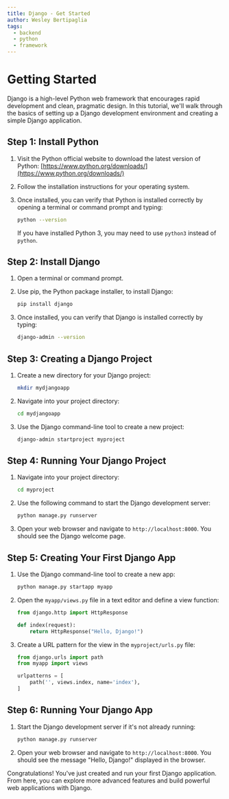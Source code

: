 ```yaml
---
title: Django - Get Started
author: Wesley Bertipaglia
tags:
  - backend
  - python
  - framework
---
```

# Getting Started

Django is a high-level Python web framework that encourages rapid development and clean, pragmatic design. In this tutorial, we'll walk through the basics of setting up a Django development environment and creating a simple Django application.

## Step 1: Install Python

1. Visit the Python official website to download the latest version of Python: [https://www.python.org/downloads/](https://www.python.org/downloads/)

2. Follow the installation instructions for your operating system.

3. Once installed, you can verify that Python is installed correctly by opening a terminal or command prompt and typing:

    ```bash
    python --version
    ```

   If you have installed Python 3, you may need to use `python3` instead of `python`.

## Step 2: Install Django

1. Open a terminal or command prompt.

2. Use pip, the Python package installer, to install Django:

    ```bash
    pip install django
    ```

3. Once installed, you can verify that Django is installed correctly by typing:

    ```bash
    django-admin --version
    ```

## Step 3: Creating a Django Project

1. Create a new directory for your Django project:

    ```bash
    mkdir mydjangoapp
    ```

2. Navigate into your project directory:

    ```bash
    cd mydjangoapp
    ```

3. Use the Django command-line tool to create a new project:

    ```bash
    django-admin startproject myproject
    ```

## Step 4: Running Your Django Project

1. Navigate into your project directory:

    ```bash
    cd myproject
    ```

2. Use the following command to start the Django development server:

    ```bash
    python manage.py runserver
    ```

3. Open your web browser and navigate to `http://localhost:8000`. You should see the Django welcome page.

## Step 5: Creating Your First Django App

1. Use the Django command-line tool to create a new app:

    ```bash
    python manage.py startapp myapp
    ```

2. Open the `myapp/views.py` file in a text editor and define a view function:

    ```python
    from django.http import HttpResponse

    def index(request):
        return HttpResponse("Hello, Django!")
    ```

3. Create a URL pattern for the view in the `myproject/urls.py` file:

    ```python
    from django.urls import path
    from myapp import views

    urlpatterns = [
        path('', views.index, name='index'),
    ]
    ```

## Step 6: Running Your Django App

1. Start the Django development server if it's not already running:

    ```bash
    python manage.py runserver
    ```

2. Open your web browser and navigate to `http://localhost:8000`. You should see the message "Hello, Django!" displayed in the browser.

Congratulations! You've just created and run your first Django application. From here, you can explore more advanced features and build powerful web applications with Django.
